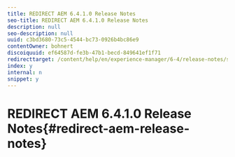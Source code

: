 ```yaml
---
title: REDIRECT AEM 6.4.1.0 Release Notes
seo-title: REDIRECT AEM 6.4.1.0 Release Notes
description: null
seo-description: null
uuid: c3bd3680-73c5-4544-bc73-0926b4bc86e9
contentOwner: bohnert
discoiquuid: ef64587d-fe3b-47b1-becd-849641ef1f71
redirecttarget: /content/help/en/experience-manager/6-4/release-notes/sp-release-notes
index: y
internal: n
snippet: y
---
```


# REDIRECT AEM 6.4.1.0 Release Notes{#redirect-aem-release-notes}

